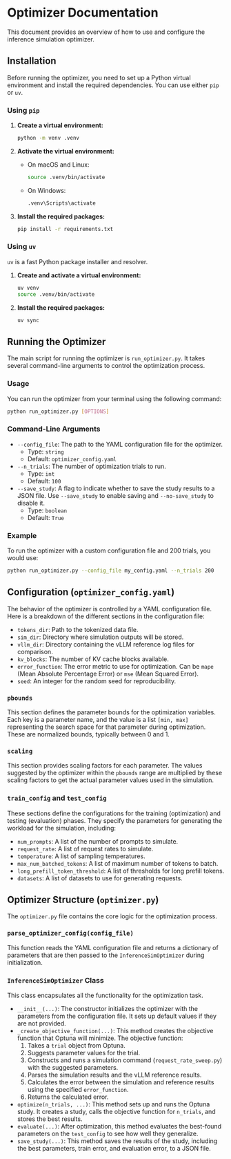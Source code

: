 # Optimizer Documentation

This document provides an overview of how to use and configure the inference simulation optimizer.

## Installation

Before running the optimizer, you need to set up a Python virtual environment and install the required dependencies. You can use either `pip` or `uv`.

### Using `pip`

1.  **Create a virtual environment:**

    ```bash
    python -m venv .venv
    ```

2.  **Activate the virtual environment:**

    -   On macOS and Linux:
        ```bash
        source .venv/bin/activate
        ```
    -   On Windows:
        ```bash
        .venv\Scripts\activate
        ```

3.  **Install the required packages:**

    ```bash
    pip install -r requirements.txt
    ```

### Using `uv`

`uv` is a fast Python package installer and resolver.

1.  **Create and activate a virtual environment:**

    ```bash
    uv venv
    source .venv/bin/activate
    ```

2.  **Install the required packages:**

    ```bash
    uv sync
    ```

## Running the Optimizer

The main script for running the optimizer is `run_optimizer.py`. It takes several command-line arguments to control the optimization process.

### Usage

You can run the optimizer from your terminal using the following command:

```bash
python run_optimizer.py [OPTIONS]
```

### Command-Line Arguments

-   `--config_file`: The path to the YAML configuration file for the optimizer.
    -   Type: `string`
    -   Default: `optimizer_config.yaml`
-   `--n_trials`: The number of optimization trials to run.
    -   Type: `int`
    -   Default: `100`
-   `--save_study`: A flag to indicate whether to save the study results to a JSON file. Use `--save_study` to enable saving and `--no-save_study` to disable it.
    -   Type: `boolean`
    -   Default: `True`

### Example

To run the optimizer with a custom configuration file and 200 trials, you would use:

```bash
python run_optimizer.py --config_file my_config.yaml --n_trials 200
```

## Configuration (`optimizer_config.yaml`)

The behavior of the optimizer is controlled by a YAML configuration file. Here is a breakdown of the different sections in the configuration file:

-   `tokens_dir`: Path to the tokenized data file.
-   `sim_dir`: Directory where simulation outputs will be stored.
-   `vllm_dir`: Directory containing the vLLM reference log files for comparison.
-   `kv_blocks`: The number of KV cache blocks available.
-   `error_function`: The error metric to use for optimization. Can be `mape` (Mean Absolute Percentage Error) or `mse` (Mean Squared Error).
-   `seed`: An integer for the random seed for reproducibility.

### `pbounds`

This section defines the parameter bounds for the optimization variables. Each key is a parameter name, and the value is a list `[min, max]` representing the search space for that parameter during optimization. These are normalized bounds, typically between 0 and 1.

### `scaling`

This section provides scaling factors for each parameter. The values suggested by the optimizer within the `pbounds` range are multiplied by these scaling factors to get the actual parameter values used in the simulation.

### `train_config` and `test_config`

These sections define the configurations for the training (optimization) and testing (evaluation) phases. They specify the parameters for generating the workload for the simulation, including:

-   `num_prompts`: A list of the number of prompts to simulate.
-   `request_rate`: A list of request rates to simulate.
-   `temperature`: A list of sampling temperatures.
-   `max_num_batched_tokens`: A list of maximum number of tokens to batch.
-   `long_prefill_token_threshold`: A list of thresholds for long prefill tokens.
-   `datasets`: A list of datasets to use for generating requests.

## Optimizer Structure (`optimizer.py`)

The `optimizer.py` file contains the core logic for the optimization process.

### `parse_optimizer_config(config_file)`

This function reads the YAML configuration file and returns a dictionary of parameters that are then passed to the `InferenceSimOptimizer` during initialization.

### `InferenceSimOptimizer` Class

This class encapsulates all the functionality for the optimization task.

-   `__init__(...)`: The constructor initializes the optimizer with the parameters from the configuration file. It sets up default values if they are not provided.
-   `_create_objective_function(...)`: This method creates the objective function that Optuna will minimize. The objective function:
    1.  Takes a `trial` object from Optuna.
    2.  Suggests parameter values for the trial.
    3.  Constructs and runs a simulation command (`request_rate_sweep.py`) with the suggested parameters.
    4.  Parses the simulation results and the vLLM reference results.
    5.  Calculates the error between the simulation and reference results using the specified `error_function`.
    6.  Returns the calculated error.
-   `optimize(n_trials, ...)`: This method sets up and runs the Optuna study. It creates a study, calls the objective function for `n_trials`, and stores the best results.
-   `evaluate(...)`: After optimization, this method evaluates the best-found parameters on the `test_config` to see how well they generalize.
-   `save_study(...)`: This method saves the results of the study, including the best parameters, train error, and evaluation error, to a JSON file.

